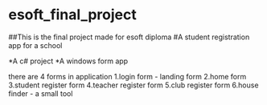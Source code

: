 # esoft_final_project
##This is the final project made for esoft diploma
#A student registration app for a school

*A c# project
*A windows form app

there are 4 forms in application
1.login form - landing form
2.home form
3.student register form
4.teacher register form
5.club register form
6.house finder - a small tool
